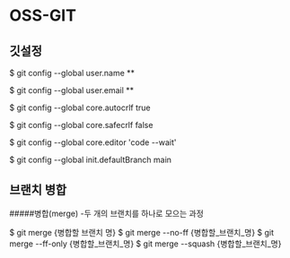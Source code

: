 # OSS-GIT

## 깃설정

$ git config --global user.name **

$ git config --global user.email **

$ git config --global core.autocrlf true 

$ git config --global core.safecrlf false 

$ git config --global core.editor 'code --wait' 

$ git config --global init.defaultBranch main 

## 브랜치 병합
#####병합(merge)
-두 개의 브랜치를 하나로 모으는 과정

$ git merge {병합할 브랜치 명}
$ git merge --no-ff {병합할_브랜치_명}
$ git merge --ff-only {병합할_브랜치_명}
$ git merge --squash {병합할_브랜치_명}
